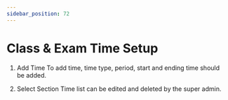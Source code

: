 ```yaml
---
sidebar_position: 72
---
```

 
# Class & Exam Time Setup
1. Add Time
To add time, time type, period, start and ending time should be added.

2. Select Section
Time list can be edited and deleted by the super admin.